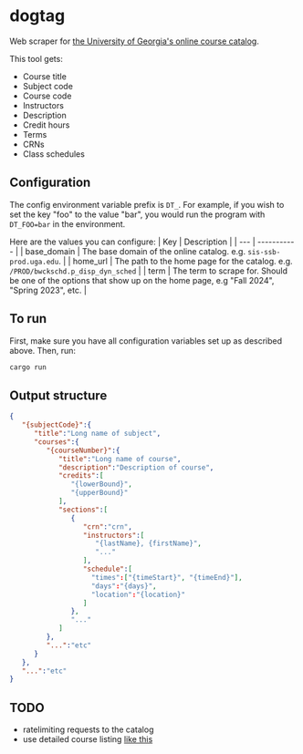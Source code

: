 # dogtag
Web scraper for [the University of Georgia's online course catalog](https://sis-ssb-prod.uga.edu/PROD/bwckschd.p_disp_dyn_sched).

This tool gets:
- Course title
- Subject code
- Course code
- Instructors
- Description
- Credit hours
- Terms
- CRNs
- Class schedules

## Configuration
The config environment variable prefix is `DT_`. For example, if you wish to set the key "foo" to the value "bar", you would run the program with `DT_FOO=bar` in the environment.

Here are the values you can configure:
| Key | Description |
| --- | ----------- |
| base_domain | The base domain of the online catalog. e.g. `sis-ssb-prod.uga.edu`. |
| home_url | The path to the home page for the catalog. e.g. `/PROD/bwckschd.p_disp_dyn_sched` |
| term | The term to scrape for. Should be one of the options that show up on the home page, e.g "Fall 2024", "Spring 2023", etc. |

## To run
First, make sure you have all configuration variables set up as described above. Then, run:
```sh
cargo run
```

## Output structure
```json
{
   "{subjectCode}":{
      "title":"Long name of subject",
      "courses":{
         "{courseNumber}":{
            "title":"Long name of course",
            "description":"Description of course",
            "credits":[
               "{lowerBound}",
               "{upperBound}"
            ],
            "sections":[
               {
                  "crn":"crn",
                  "instructors":[
                     "{lastName}, {firstName}",
                     "..."
                  ],
                  "schedule":[
                    "times":["{timeStart}", "{timeEnd}"],
                    "days":"{days}",
                    "location":"{location}"
                  ]
               },
               "..."
            ]
         },
         "...":"etc"
      }
   },
   "...":"etc"
}
```

## TODO
- ratelimiting requests to the catalog
- use detailed course listing [like this](https://sis-ssb-prod.uga.edu/PROD/bwckschd.p_disp_detail_sched?term_in=202408&crn_in=61253)
